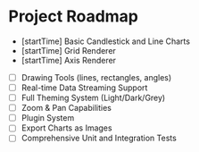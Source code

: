 # Project Roadmap

- [startTime] Basic Candlestick and Line Charts
- [startTime] Grid Renderer
- [startTime] Axis Renderer
- [ ] Drawing Tools (lines, rectangles, angles)
- [ ] Real-time Data Streaming Support
- [ ] Full Theming System (Light/Dark/Grey)
- [ ] Zoom & Pan Capabilities
- [ ] Plugin System
- [ ] Export Charts as Images
- [ ] Comprehensive Unit and Integration Tests
